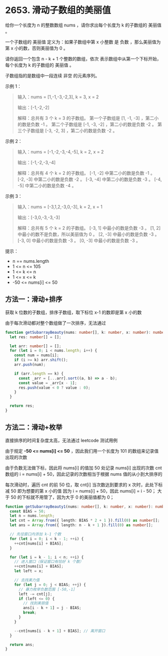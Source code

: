 # 2653. 滑动子数组的美丽值

给你一个长度为 n 的整数数组 nums ，请你求出每个长度为 k 的子数组的 美丽值 。

一个子数组的 美丽值 定义为：如果子数组中第 x 小整数 是 负数 ，那么美丽值为第 x 小的数，否则美丽值为 0 。

请你返回一个包含 n - k + 1 个整数的数组，依次 表示数组中从第一个下标开始，每个长度为 k 的子数组的 美丽值 。

子数组指的是数组中一段连续 非空 的元素序列。

示例 1：

> 输入：nums = [1,-1,-3,-2,3], k = 3, x = 2
>
> 输出：[-1,-2,-2]
>
> 解释：总共有 3 个 k = 3 的子数组。
> 第一个子数组是 [1, -1, -3] ，第二小的数是负数 -1 。
> 第二个子数组是 [-1, -3, -2] ，第二小的数是负数 -2 。
> 第三个子数组是 [-3, -2, 3] ，第二小的数是负数 -2 。

示例 2：

> 输入：nums = [-1,-2,-3,-4,-5], k = 2, x = 2
>
> 输出：[-1,-2,-3,-4]
>
> 解释：总共有 4 个 k = 2 的子数组。
> [-1, -2] 中第二小的数是负数 -1 。
> [-2, -3] 中第二小的数是负数 -2 。
> [-3, -4] 中第二小的数是负数 -3 。
> [-4, -5] 中第二小的数是负数 -4 。

示例 3：

> 输入：nums = [-3,1,2,-3,0,-3], k = 2, x = 1
>
> 输出：[-3,0,-3,-3,-3]
>
> 解释：总共有 5 个 k = 2 的子数组。
> [-3, 1] 中最小的数是负数 -3 。
> [1, 2] 中最小的数不是负数，所以美丽值为 0 。
> [2, -3] 中最小的数是负数 -3 。
> [-3, 0] 中最小的数是负数 -3 。
> [0, -3] 中最小的数是负数 -3 。

提示：

- n == nums.length
- 1 <= n <= 105
- 1 <= k <= n
- 1 <= x <= k
- -50 <= nums[i] <= 50

## 方法一：滑动+排序

获取 k 位数的子数组，排序子数组，取下标位 x-1 的数即是第 x 小的数

由于每次滑动都对整个数组做了一次排序，无法通过

```ts
function getSubarrayBeauty(nums: number[], k: number, x: number): number[] {
  let res: number[] = [];

  let arr: number[] = [];
  for (let i = 0; i < nums.length; i++) {
    const num = nums[i];
    if (i >= k) arr.shift();
    arr.push(num);

    if (arr.length == k) {
      const _arr = [...arr].sort((a, b) => a - b);
      const value = _arr[x - 1];
      res.push(value < 0 ? value : 0);
    }
  }

  return res;
}
```

## 方法二：滑动+枚举

直接排序的时间复杂度太高，无法通过 leetcode 测试用例

由于规定 **-50 <= nums[i] <= 50** ，因此我们用一个长度为 101 的数组来记录值出现的次数

由于负数无法做下标，因此将 nums[i] 的值加 50 处记录 nums[i] 出现的次数
cnt 数组的 i = nums[i] + 50，因此记录的次数相当于根据 nums 值的从小到大排序的

每次滑动时，遍历 cnt 的前 50 位，取 cnt[i] 当次数达到要求的 x 次时，此处下标减 50 即为想要的第 x 小的值
因为 i = nums[i] + 50，因此 nums[i] = i - 50；
大于 50 的下标就不用管了，因为大于 0 的美丽值都为 0；

```ts
function getSubarrayBeauty1(nums: number[], k: number, x: number): number[] {
  const BIAS = 50;
  let n = nums.length;
  let cnt = Array.from({ length: BIAS * 2 + 1 }).fill(0) as number[];
  let ans = Array.from({ length: n - k + 1 }).fill(0) as number[];

  // 先往窗口内添加 k-1 个数
  for (let i = 0; i < k - 1; ++i) {
    ++cnt[nums[i] + BIAS];
  }

  for (let i = k - 1; i < n; ++i) {
    // 进入窗口（保证窗口有恰好 k 个数）
    ++cnt[nums[i] + BIAS];
    let left = x;

    // 去找美力值
    for (let j = 0; j < BIAS; ++j) {
      // 暴力枚举负数范围 [-50,-1]
      left -= cnt[j];
      if (left <= 0) {
        // 找到美丽值
        ans[i - k + 1] = j - BIAS;
        break;
      }
    }

    --cnt[nums[i - k + 1] + BIAS]; // 离开窗口
  }

  return ans;
}
```
